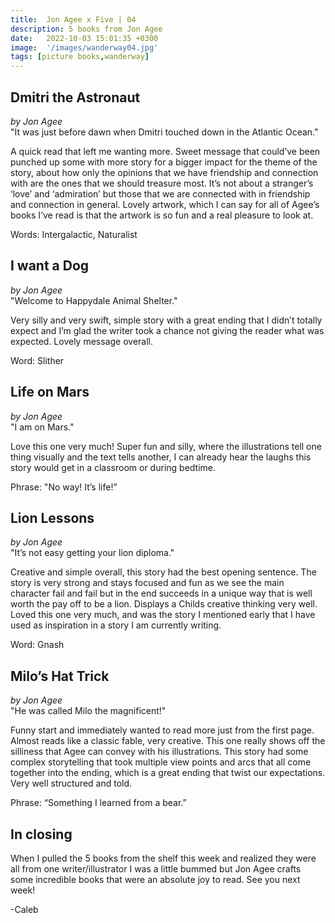 ```yaml
---
title:  Jon Agee x Five | 04
description: 5 books from Jon Agee
date:   2022-10-03 15:01:35 +0300
image:  '/images/wanderway04.jpg'
tags: [picture books,wanderway]
---
```


## Dmitri the Astronaut
*by Jon Agee* <br>
"It was just before dawn when Dmitri touched down in the Atlantic Ocean."

A quick read that left me wanting more. Sweet message that could’ve been punched up some with more story for a bigger impact for the theme of the story, about how only the opinions that we have friendship and connection with are the ones that we should treasure most. It’s not about a stranger’s ‘love’ and ‘admiration’ but those that we are connected with in friendship and connection in general. Lovely artwork, which I can say for all of Agee’s books I’ve read is that the artwork is so fun and a real pleasure to look at.

Words: Intergalactic, Naturalist


## I want a Dog
*by Jon Agee* <br>
"Welcome to Happydale Animal Shelter."

Very silly and very swift, simple story with a great ending that I didn’t totally expect and I’m glad the writer took a chance not giving the reader what was expected. Lovely message overall.

Word: Slither


## Life on Mars
*by Jon Agee* <br>
"I am on Mars."

Love this one very much! Super fun and silly, where the illustrations tell one thing visually and the text tells another, I can already hear the laughs this story would get in a classroom or during bedtime.

Phrase: "No way! It’s life!”


## Lion Lessons
*by Jon Agee* <br>
"It’s not easy getting your lion diploma."

Creative and simple overall, this story had the best opening sentence. The story is very strong and stays focused and fun as we see the main character fail and fail but in the end succeeds in a unique way that is well worth the pay off to be a lion. Displays a Childs creative thinking very well. Loved this one very much, and was the story I mentioned early that I have used as inspiration in a story I am currently writing.

Word: Gnash


## Milo’s Hat Trick
*by Jon Agee* <br>
"He was called Milo the magnificent!"

Funny start and immediately wanted to read more just from the first page. Almost reads like a classic fable, very creative. This one really shows off the silliness that Agee can convey with his illustrations. This story had some complex storytelling that took multiple view points and arcs that all come together into the ending, which is a great ending that twist our expectations. Very well structured and told.

Phrase: “Something I learned from a bear.”

## In closing <br>
When I pulled the 5 books from the shelf this week and realized they were all from one writer/illustrator I was a little bummed but Jon Agee crafts some incredible books that were an absolute joy to read. See you next week!

-Caleb